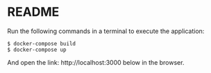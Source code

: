 # README

Run the following commands in a terminal to execute the application:

```
$ docker-compose build
$ docker-compose up
```

And open the link: http://localhost:3000 below in the browser.
